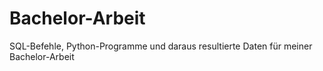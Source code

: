 # Bachelor-Arbeit
SQL-Befehle, Python-Programme und daraus resultierte Daten für meiner Bachelor-Arbeit
